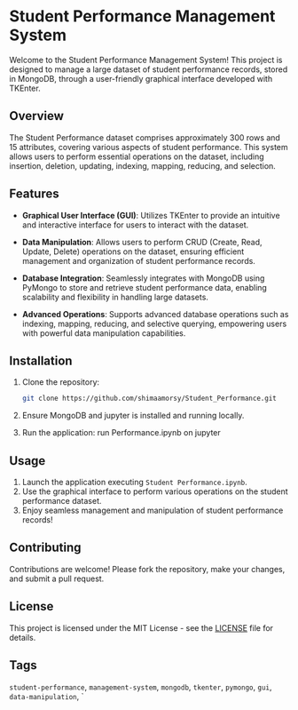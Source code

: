 # Student Performance Management System

Welcome to the Student Performance Management System! This project is designed to manage a large dataset of student performance records, stored in MongoDB, through a user-friendly graphical interface developed with TKEnter.

## Overview

The Student Performance dataset comprises approximately 300 rows and 15 attributes, covering various aspects of student performance. This system allows users to perform essential operations on the dataset, including insertion, deletion, updating, indexing, mapping, reducing, and selection.

## Features

- **Graphical User Interface (GUI)**: Utilizes TKEnter to provide an intuitive and interactive interface for users to interact with the dataset.
  
- **Data Manipulation**: Allows users to perform CRUD (Create, Read, Update, Delete) operations on the dataset, ensuring efficient management and organization of student performance records.
  
- **Database Integration**: Seamlessly integrates with MongoDB using PyMongo to store and retrieve student performance data, enabling scalability and flexibility in handling large datasets.
  
- **Advanced Operations**: Supports advanced database operations such as indexing, mapping, reducing, and selective querying, empowering users with powerful data manipulation capabilities.

## Installation

1. Clone the repository:

    ```bash
    git clone https://github.com/shimaamorsy/Student_Performance.git
    ```

2. Ensure MongoDB and jupyter is installed and running locally.

3. Run the application:
    run Performance.ipynb on jupyter

## Usage

1. Launch the application executing `Student Performance.ipynb`.
2. Use the graphical interface to perform various operations on the student performance dataset.
3. Enjoy seamless management and manipulation of student performance records!

## Contributing

Contributions are welcome! Please fork the repository, make your changes, and submit a pull request.

## License

This project is licensed under the MIT License - see the [LICENSE](LICENSE) file for details.

## Tags

`student-performance`, `management-system`, `mongodb`, `tkenter`, `pymongo`, `gui`, `data-manipulation`, `
